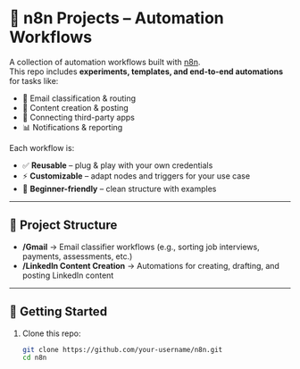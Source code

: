 # 🚀 n8n Projects – Automation Workflows  

A collection of automation workflows built with [n8n](https://n8n.io).  
This repo includes **experiments, templates, and end-to-end automations** for tasks like:  
- 📩 Email classification & routing  
- 📝 Content creation & posting  
- 🔗 Connecting third-party apps  
- 📊 Notifications & reporting  

Each workflow is:  
- ✅ **Reusable** – plug & play with your own credentials  
- ⚡ **Customizable** – adapt nodes and triggers for your use case  
- 🌱 **Beginner-friendly** – clean structure with examples  

---

## 📂 Project Structure  

- **/Gmail** → Email classifier workflows (e.g., sorting job interviews, payments, assessments, etc.)  
- **/LinkedIn Content Creation** → Automations for creating, drafting, and posting LinkedIn content  

---

## 🔧 Getting Started  

1. Clone this repo:  
   ```bash
   git clone https://github.com/your-username/n8n.git
   cd n8n
